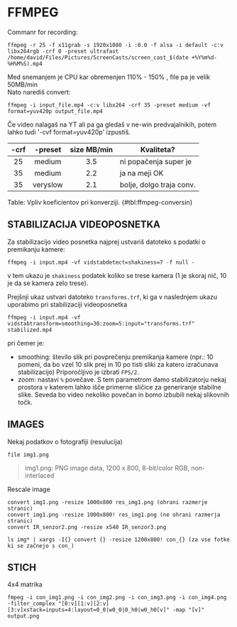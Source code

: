 # FFMPEG

Commanr for recording:  

    ffmpeg -r 25 -f x11grab -s 1920x1080 -i :0.0 -f alsa -i default -c:v libx264rgb -crf 0 -preset ultrafast /home/david/Files/Pictures/ScreenCasts/screen_cast_$(date +%Y%m%d-%H%M%S).mp4
    
Med snemanjem je CPU kar obremenjen 110% - 150% ,  file pa je velik 50MB/min  
Nato narediš convert:  

    ffmpeg -i input_file.mp4 -c:v libx264 -crf 35 -preset medium -vf format=yuv420p output_file.mp4

Če video nalagaš na YT ali pa ga gledaš v ne-win predvajalnikih, potem lahko tudi '-cvf format=yuv420p' izpustiš.

| -crf |  -preset | size MB/min | Kvaliteta?               |
|:----:|:--------:|:-----------:|--------------------------|
|  25  |  medium  |     3.5     | ni popačenja super je    |
|  35  |  medium  |     2.2     | ja na meji OK            |
|  35  | veryslow |     2.1     | bolje, dolgo traja conv. |

Table: Vpliv koeficientov pri konverziji. {#tbl:ffmpeg-conversin}

## STABILIZACIJA VIDEOPOSNETKA

Za stabilizacijo video posnetka najprej ustvariš datoteko s podatki o premikanju kamere:

    ffmpeg -i input.mp4 -vf vidstabdetect=shakiness=7 -f null -

v tem ukazu je `shakiness` podatek koliko se trese kamera (1 je skoraj nič, 10 je da se kamera zelo trese).

Prejšnji ukaz ustvari datoteko `transforms.trf`, ki ga v naslednjem ukazu uporabimo pri stabilizaciji videoposnetka

    ffmpeg -i input.mp4 -vf vidstabtransform=smoothing=30:zoom=5:input="transforms.trf" stabilized.mp4

pri čemer je:
- smoothing: število slik pri povprečenju premikanja kamere (npr.: 10 pomeni, da bo vzel 10 slik prej in 10 po tisti sliki za katero izračunava stabilizacijo) Priporočljivo je izbrati `FPS/2`.
- zoom: nastavi `%` povečave. S tem parametrom damo stabilizatorju nekaj prostora v katerem lahko išče primerne sličice za generiranje stabilne slike. Seveda bo video nekoliko povečan in bomo izbubili nekaj slikovnih točk.

## IMAGES

Nekaj podatkov o fotografiji (resulucija)

    file img1.png

>img1.png: PNG image data, 1200 x 800, 8-bit/color RGB, non-interlaced

Rescale image

    convert img1.png -resize 1000x800 res_img1.png (ohrani razmerje stranic)
    convert img1.png -resize 1000x800! res_img1.png (ne ohrani razmerja stranic)
    convert IR_senzor2.png -resize x540 IR_senzor3.png
    
    ls img* | xargs -I{} convert {} -resize 1200x800! con_{} (za vse fotke ki se začnejo s con_)

## STICH

4x4 matrika

    fmpeg -i con_img1.png -i con_img2.png -i con_img3.png -i con_img4.png -filter_complex "[0:v][1:v][2:v][3:v]xstack=inputs=4:layout=0_0|w0_0|0_h0|w0_h0[v]" -map "[v]"  output.png
